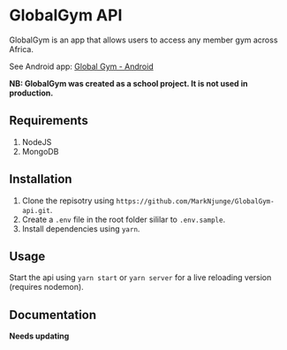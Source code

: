 # GlobalGym API

GlobalGym is an app that allows users to access any member gym across Africa.

See Android app: [Global Gym - Android](https://github.com/MarkNjunge/GlobalGym-Android)

**NB: GlobalGym was created as a school project. It is not used in production.**

## Requirements

1.  NodeJS
2.  MongoDB

## Installation

1.  Clone the repisotry using `https://github.com/MarkNjunge/GlobalGym-api.git`.
2.  Create a `.env` file in the root folder sililar to `.env.sample`.
3.  Install dependencies using `yarn`.

## Usage

Start the api using `yarn start` or `yarn server` for a live reloading version (requires nodemon).

## Documentation

**Needs updating**
